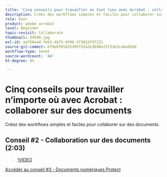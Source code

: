 ```yaml
---
title: 'Cinq conseils pour travailler en tout lieu avec Acrobat : collaborer sur des documents'
description: Créez des workflows simples et faciles pour collaborer sur des documents
role: User
product: adobe acrobat
level: Beginner
topic-revisit: Collaborate
thumbnail: 34509.jpg
exl-id: ae750a44-fe63-4b73-9f96-3f361d7d7221
source-git-commit: bf9e6f65d32d95fd3a2e3690e25f33b3ca6ad5dd
workflow-type: tm+mt
source-wordcount: '44'
ht-degree: 0%

---
```


# Cinq conseils pour travailler n’importe où avec Acrobat : collaborer sur des documents

Créez des workflows simples et faciles pour collaborer sur des documents.

## Conseil #2 - Collaboration sur des documents (2:03)

>[!VIDEO](https://video.tv.adobe.com/v/34509?hidetitle=true)

[Accéder au conseil #3 - Documents numériques Protect](protect-digital-documents.md)